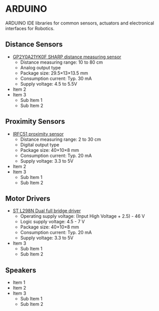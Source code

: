 # ARDUINO
ARDUINO IDE libraries for common sensors, actuators and electronical interfaces for Robotics.

## Distance Sensors
- [GP2Y0A21YK0F SHARP distance measuring sensor](https://github.com/BlueOCN/ARDUINO/tree/main/GP2Y0A21YK0F "GP2Y0A21YK0F's Library")
  - Distance measuring range: 10 to 80 cm
  - Analog output type
  - Package size: 29.5×13×13.5 mm
  - Consumption current: Typ. 30 mA
  - Supply voltage: 4.5 to 5.5V
- Item 2
- Item 3
  - Sub Item 1
  - Sub Item 2
## Proximity Sensors
- [IRFC51 proximity sensor](https://github.com/BlueOCN/ARDUINO/tree/main/IRFC51 "IRFC51's Library")
  - Distance measuring range: 2 to 30 cm
  - Digital output type
  - Package size: 40×10×8 mm
  - Consumption current: Typ. 20 mA
  - Supply voltage: 3.3 to 5V
- Item 2
- Item 3
  - Sub Item 1
  - Sub Item 2
## Motor Drivers
- [ST L298N Dual full bridge driver](https://github.com/BlueOCN/ARDUINO/tree/main/L298N "L298N's Library")
  - Operating supply voltage: (Input High Voltage + 2.5) - 46 V
  - Logic supply voltage: 4.5 - 7 V
  - Package size: 40×10×8 mm
  - Consumption current: Typ. 20 mA
  - Supply voltage: 3.3 to 5V
- Item 3
  - Sub Item 1
  - Sub Item 2
## Speakers
- Item 1
- Item 2
- Item 3
  - Sub Item 1
  - Sub Item 2
